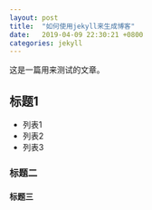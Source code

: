 ```yaml
---
layout: post
title:  "如何使用jekyll来生成博客"
date:   2019-04-09 22:30:21 +0800
categories: jekyll
---
```

这是一篇用来测试的文章。

## 标题1

- 列表1
- 列表2
- 列表3

### 标题二

#### 标题三

